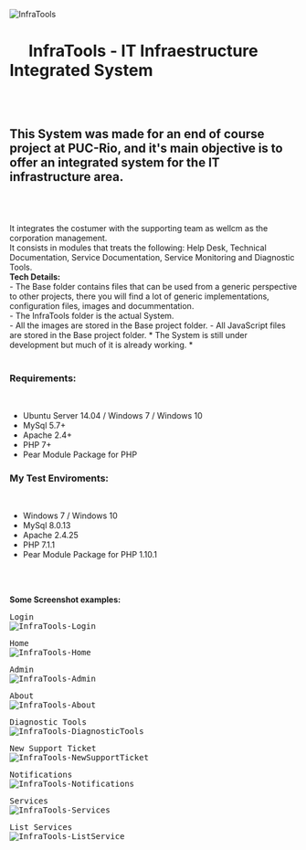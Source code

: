 <img src="https://lh3.googleusercontent.com/ute3J5ax9-P0T8U0VLP3l5K1Dxqc33I9nuh4VW_RLa2uFnlVju_AgzDSR_S2LhB_bz4lOHyO1VrPf85y2_WHmAxL86KnLU_l0npHfwu-8_H3ztTmuFMf3mvFwwsIF678Sedu--tOjti1eoM369RBNATU1u1ZJGlbKQ1T1c-VChL1e8Ihi-5rlK4nwnCiKaLuXMr_oDeq-YsXEauguTnga0go8u1DttqzsEOdCtZfjyS4gjpjx0iuTNNEN67r_Uvlp0svPabXp6t6G9VUHzQtAyAcc7opvmeYXRt8yiYYbRsZ0uxffKuzXK6YXXuV4VK9ObCzKtESKJCSmGiBEQ9E3znSB_-spmcOUSzzhOEb3U8WEnSZzs22SCaOZMSAvC_COJoAUDXT7QpxXgeQ3-yY1PrbfWHYQPsiTwG0HxWLRhsVTZSIXzofj6D6MB3zv2agOuMaaa5cj3My5OTC123p0ClQPENxHbZqH28jyuQu0DVClVUtDdFKKviTCcAOQVA2y_b4-1G1A7jhtW9eHKy2TVowmNWeblcXheOgZr6XTFM4Poelp_iMTZg9_870hhqOyL77iRNQjd7hAvvii5yyVj4u-3nBnmj-J1nYMmQyZI6E2oX6_k6-9EdVK6WimhqULPHYXKQ7N6M0xsX3SK8wPGs-qYJEUJm9wTZzKH5wTPbk2GfsFSV2IxITyvh8i8n_QaPROaV-H9Gp3cj94KckaIk=w765-h95-no" alt="InfraTools"></img>
<br>
# &nbsp;&nbsp;&nbsp;&nbsp;&nbsp;InfraTools - IT Infraestructure Integrated System 
<br>
<br><h2>This System was made for an end of course project at PUC-Rio, and it's main objective is to offer an integrated system for the IT infrastructure area.</h2><br><br><br>
It integrates the costumer with the supporting team as wellcm as the corporation management.<br>
It consists in modules that treats the following: Help Desk, Technical Documentation, Service Documentation, Service Monitoring and Diagnostic Tools.<br>
<b>Tech Details:</b><br>
- The Base folder contains files that can be used from a generic perspective to other projects, there you will find a lot of generic implementations, configuration files, images and docummentation.<br>
- The InfraTools folder is the actual System.<br>
- All the images are stored in the Base project folder.
- All JavaScript files are stored in the Base project folder.
* The System is still under development but much of it is already working. * <br>
<br>
<h3>Requirements:</h3><br>
<ul>
  <li>Ubuntu Server 14.04 / Windows 7 / Windows 10</li>
  <li>MySql 5.7+</li>
  <li>Apache 2.4+</li>
  <li>PHP 7+</li>
  <li>Pear Module Package for PHP</li>
</ul>

<h3>My Test Enviroments:</h3><br>
<ul>
  <li>Windows 7 / Windows 10</li>
  <li>MySql 8.0.13</li>
  <li>Apache 2.4.25</li>
  <li>PHP 7.1.1</li>
  <li>Pear Module Package for PHP 1.10.1</li>
</ul>
<br>
<br>
<p><b>Some Screenshot examples:</b></p>
<pre>
Login
<img src="https://lh3.googleusercontent.com/f1H-CZ1VesNUpFcFPZaUgOP6Wwx980DXHl9tqnVkMNGyXGN17mLATXbWwwB39ddUDSeixaTYX4tQjzb5mUJ079WXfS3hzBfaUIs2lVtn-TFExRb9okSnoSzfRAgkpnQSq46EH0GDX7UnIu507QtXwQYf96MNEIlXSaCDVym68vY-zN06J5_YN1bkYWnAD3MMiUAa_Fu1Ogz8eGhGEY36oCJelsDhCfR5VK33-h35iaBZ6GdgVnliS3xEt426nPzgmC3Hmx9LfkSDlhzTdsCukQrQBLoWfvt2GtBRnNqMsGXuSucP8FKnAxzj2dOG8_rZoF984LbLnM_cqSPgkVa_dOPvxce2yK6AfIty6b_bqVr-0Z5mbEF4lOt878KTu1W6Cnkk26KoKVsNxmfTijq1X30gy7dxqmOrlEQwz365Bku1bjfIlxz5Po0AgIPQ9axjPnXC1FAfdGlsQsxlah00sFOulCCq_BhrBIjx13RWFeHu3nVX8MKWNxexU5lAqx8Wg3hEGevalqRsH0GDbGx0nkMtcjYlemLOXajQ2gQKatCz-tkd-Iz_hlC02BlW6I9MCPqQTLy53RGuDhigF8CFcs53y_1L5ivFrez-YX1_aJdx3wmBC3R1ur3ejst5oF17UPrInHKj7cJ7fbzyxByRaKWSIjUKdVt1kGX3vKAhuH1SC8KFW48s5rhyFN_Hu_u5mfzR0c2J3lPCQqeOR5sRyMk=w1419-h716-no" alt="InfraTools-Login"></img>
</pre>
<pre>
Home
<img src="https://lh3.googleusercontent.com/kQvSBHuooSdTSC7kR4TGDRU26gLdIsexpfwhx-AfLRQxhR-5CD_L_8mE4qAb-_7H_Moy3HZTQpq5a5zsW0MBEvjTiodg3fJLNS2V4AG6mcsSFdQk2F56qv2NRdVJv5J_V6V78HBncaVvCms_1K6kD_EMQ35fURRU6NV-1S8c_eGTDxBldtErIxxZZ2tsiMtTSVBG_7lCX-5dSs1ra01fj41d4GrAqKQExG5Gtwt5crgLPdCTl-fjRHlXhGtHIsa0lW6YQoyQOAW9cvf3gcFa5Fjurtt39dPoA68LoXu_mMDFKnmuS3ECZI4NnbWyk0o6-2XVj0kXOw0MR3euwPLVUNRHfHatx8ZNjdrhorWR6FbNR-3VETFc6nAX50nnN-z36QSAIjxlR9VSnSIuVM64SK9SQZOMa3-C5Ao3Y51aN_pTvYZaVqr3ewfY0s9gv9y_b3rL9L83r-HabpGiCO0UhQITO1CiRNZXml754G8bISA6_66n3-DQ_8LyR1Bn9OCWe1ueONkfRVsVc9zZwmIFIfIGAqGP5sx1eZwPjeJyr90Re9lMdIN8fDOlF7yjPXOjgoKjJuC5_u1gtKIYYFkkywHs3pRS070E9nykV6g0I6kms4HjxlRW7fRZA9odP3JeTek2tMZkkL4ohY06ePCKA3sjoL0PHsc_QfzytpYuSVUlhaWhX8RhDuI9Pkyrp6MgRjzEw90exDSz0UJM3vRK9Mc=w1422-h794-no"alt="InfraTools-Home"></img>
</pre>
<pre>
Admin
<img src="https://lh3.googleusercontent.com/SkACrJ_e3HRoEcPszNNbmrtLkKQRsQ1yO-1dKJccFZS_ikG_A4DQa8JdPAcvS6es0NQg0INmKR1RPH8Gp-uaSPjwdTAPehUdgLxQ4z9Ve4O1KWd_KsHaJKjiJsf0RMADyTPJA2tX2Gxi-vinQAmKOK-Q8RprXJy4InLBRomr2v4uJcBZ_yjqswSA1uV6c65x5K6IagXEofnFvnaB4vD3UWcH6oJI2P05V8FAut10MrjmiFyFb39RSxhrezWix8GUc8mimVUMiq5BPuEhNcEnx7GtX10RV5QiCmyqKTVR1Mjx05YnGZ6wixD8j4sHwUr4gD_6kEnNJgSIYcA_Qg7681xibQM4OPN1NWcM0dlA2xrgkn1j8l0xDiO8Y38Bmwa7WuHM5HESJgQh39MVqjEsr1_QK8M34Do8hGllfJvgS7iuFrGqe4YeYtTHjFky2Tb_Vhm4-8w5Q54tlkwzOmn__bffhgBOb-aAXiLQzOTiTIiVJWATk-_KCcPd2PKWNJwegO-bhWNZHrJZ6mCvJVkZN354n4bffveejzoE1TzZtY7pDEjaBKf-J1HxL-mDUV5kX3pfHHR3icpSAwxGk7Jl6eKgjpos8z2Q5Z4pvELoxpjVBsCoPz1Cp6Jh3WF7jb_Ns5KgyNER_4fjd9J6dm_UNU0MJhnMmIA2y6hs7MdJu8rRGqlncf-dbBhb-9nPKw6rJNWL3RT-WwDcsR8pDjMtCy8=w1422-h794-no"alt="InfraTools-Admin"></img>
</pre>
<pre>
About
<img src="https://lh3.googleusercontent.com/BWOLmpPc7hpMHWELHj2jolrVEdl0umdCEL6C41_tGI24wYZnPiiCRxPYhdgkBKJLRb0OagDSFXGStEPMFHamPMtpf-iPKBH4z_ykktx0zwJMpfgGUPTYreFaZ7rvYlWcrW5a5y80bQkdrCp7el-wBZ6D4jTfweiuaep_PGRs4UMefM_DNSXM1Zx6QaZAMyz7Y0zPquJzv7JJKD3xI5-g8ydES7rqTBBpEy8UYi3RPZPneDTUnoCPQQ_Wm4tmCbFHT40dFEWfOmVTfwWGagWxi6t_CgOdhKMssjGf6ZOgOS7TPZRao89YL05oeQZIc7-oYPXfH43UzpeuwBoCSHuPdMeF8hW58JaNPoKw_sUhd2np0da8vKfKJkrPNNMX2PMmpy326ONR_0fF5BradiTGWrRqprySMic_-S0CkUuqR2CLKLqD6zXHFhUX3A9xIeherS0Cs3XlG3xsFKx9hreA6cM2fMRhEnlwnOf-b21vSI4pYHks5cL9kcoSEl0H5qGplfgPIhqJkFob37wLeiK3qIfWPTWkGGHRPHwEl5L_p5xOYUR5D5gMyF7IwEqHf1fRhU2Q4WOtK4Q1T7xJ06Q_VHaiY4XxiN-l3zP7qIgFy9XK1MOD0ECNT8NKB14Y6VkxIxdy_hy-Li33lLUOX_8b07uttdoPjqsT0wtTMIxBkzGZe3paORvyWijxew6YiAwnU0u5xCaABLtOR85lMwYnQWQ=w694-h388-no"alt="InfraTools-About"></img>
</pre>
<pre>
Diagnostic Tools
<img src="https://lh3.googleusercontent.com/5KKXQwWLRsrHOgXlPUpANx5bg5P2ULePbSMjhG-684CKzMHMSASnqs10dvdH9ytPrRxeuvdQ5cIT2ODjPI2s1ePHMRo0YFc17RNA234AeOdjgUufo9ryg9PtMfLt7QKTRkWTUc0M-13LYPfwUWk3pqvjhZsaXM8JHXStKXkwxcFJYidVlbots8URV3mp5l7CadRWgNTUHoaoj6y0xcYYu_25N_9VMmk5szTyiWvm9W3iBWpoIRF6HMCbBWVPXGQV_Pq5B-a0QP0Wc1__52f0xcFgzJIIjFCnVC9pfhT0YIRJdXdWmUgw5aEdubfvX5ZqgMGs9RC_YYxIAUL5EHlVKMpsaS25haHrq2A79w1nmOtNSIA2WywQszc3l2thInDXQwqnBg-ewMraIQLrMSJ4DfWoCxthX7aLQZyRh85tM3NMYl03C5rpttOlI1lZmhFdu_ZAvCmuQHDrokoJ3dcswbv_cvaokEfah--dHBhFrMYPRJJLViFN8dxQzQXf_yBFDH5Q2meBr6UVBTCFAC08EMwdE0sYhDIdnFkyJ433yOkexN3Esy0fsTMuXsaOkRwoq4KT9SuUIh3bnEaF8eWWSctrGZ2hovJvUtUIWH8W9DaUefQzfYs9UbliwO3LOn9hWaHPhWlCRLqQUXdEgmIdXqjSBOX3pRXcdf30bIReztx5vi_PYdgtFlrm5ULGAY6OVkTY31H3By0OLG3zMOWBc-o=w1422-h794-no"alt="InfraTools-DiagnosticTools"></img>
</pre>
<pre>
New Support Ticket
<img src="https://lh3.googleusercontent.com/5KKXQwWLRsrHOgXlPUpANx5bg5P2ULePbSMjhG-684CKzMHMSASnqs10dvdH9ytPrRxeuvdQ5cIT2ODjPI2s1ePHMRo0YFc17RNA234AeOdjgUufo9ryg9PtMfLt7QKTRkWTUc0M-13LYPfwUWk3pqvjhZsaXM8JHXStKXkwxcFJYidVlbots8URV3mp5l7CadRWgNTUHoaoj6y0xcYYu_25N_9VMmk5szTyiWvm9W3iBWpoIRF6HMCbBWVPXGQV_Pq5B-a0QP0Wc1__52f0xcFgzJIIjFCnVC9pfhT0YIRJdXdWmUgw5aEdubfvX5ZqgMGs9RC_YYxIAUL5EHlVKMpsaS25haHrq2A79w1nmOtNSIA2WywQszc3l2thInDXQwqnBg-ewMraIQLrMSJ4DfWoCxthX7aLQZyRh85tM3NMYl03C5rpttOlI1lZmhFdu_ZAvCmuQHDrokoJ3dcswbv_cvaokEfah--dHBhFrMYPRJJLViFN8dxQzQXf_yBFDH5Q2meBr6UVBTCFAC08EMwdE0sYhDIdnFkyJ433yOkexN3Esy0fsTMuXsaOkRwoq4KT9SuUIh3bnEaF8eWWSctrGZ2hovJvUtUIWH8W9DaUefQzfYs9UbliwO3LOn9hWaHPhWlCRLqQUXdEgmIdXqjSBOX3pRXcdf30bIReztx5vi_PYdgtFlrm5ULGAY6OVkTY31H3By0OLG3zMOWBc-o=w1422-h794-no"alt="InfraTools-NewSupportTicket"></img>
</pre>
<pre>
Notifications
<img src="https://lh3.googleusercontent.com/4Sqt3R-EfiG867a9yvIGoiKTEiw4A9mBzvWnZirBdihFrSxjsqJf1gCCn7QPeQa4SPhQp7Tnyxy2jhTogDsT2FrTOzVN2hOL4_a_FhlVruKb9eodCE1j3MWil2ZhY2FZqUORu4EyhWQgoqpBnvWajv4hq5eDav-t6VAV35jmzvzuo_00QaU-QDJ4hmhLXV7mefUkJpTgBPNko2gn85lPhR0fIBSRuhK617RrM0aMDVyTi5w3Xq--xTcXC36h195RK09YdfmsjI-ZLMHpEuHE3iVD4yEi34DRP7ed14bz7dr12KcbDJZnI4VBYPx8q8DrpUR2ndm7gydEyomRAD__6H0_ZjR55CQ0eCMUNmAHJLLlpZjCe4SFQ53VqjuxPFsbqsDUo_wTE7k0FqRk-zsxuGzFt9hoxESGZyXvdSVmbcUn3JnzaZBZ6uUDcqz4ZwgkqfiIoifwt8ytf2NBixoSpaS5Zvgihk5ZB9XkLtZpgZijn4XxHSQKznerDsxxiYNNOihOEGgiYYRCJUEwcmldg7wl__Jq2TpsIb17PksIlgC8FTaI4l_FvrSkhmOV5rEYUTmfZkxg79yENE4UXrYJM49vgB3hq219NtY93ggApR8I6Vbbp4Zj1J1uOLdQStoipbEakVBoK2bgioeetk1AX54A5ocoFZecIKgwtu1hLDJm1aeB-93Yy18AI8suGUyMVC3tQWoAlqICZu1xMNs-nLY=w1422-h794-no"alt="InfraTools-Notifications"></img>
</pre>
<pre>
Services
<img src="https://lh3.googleusercontent.com/_gGUmtgC67OOXP2VJNUScFhRNWOM_RGd9ih7wLNJ4Ly4rxcymIBiY80yESnzq2Cm2LGVw872QjMENkMrc5yWvuIfto1unfEK4ygmCx3WBemZ-ERDm6t4IJ4cydfZm0-epJnBR2WGZsUQzE4ZWOjZr5ScNhBLVO040IyAWEbU1bxPA2KniNs-rUA3MyGXwVJbn5Ob9d-N-R0ct3tN8dvhE89LFotR1yXPdmEnj1zSiKd4v2MUgAIz3yjJE9vFfLlzWJiP3vtSnl3RSMMcSAmClJ3mcC35OA4y5LcKfzcJMYUmMjI2RV3BGkRLDxPWTCF36CVMwlxLAo9PmO4iuq7EgnIF7LmUJU1BTcoKK1FJhKMJHlQtO0Sl40Q7-YZyOdBVgUevAFm_EqNrcD75L8BBYDT3EEaNN0a5vp_mk6QdEWSQDdq0bEBgZWLhks1nR2q5pgPXguREl2TTO1fa9YaXMw0YtQ5KQnS1x8jvdHXHAffhMNqDF17gBeH74Kw2oVYt8Rw16wZv-hF98cis8NJRH_QiOxA9sTNRNWeBRZ2_K6hZ3KZdEfp7eVJUnQsjrhB6aNoKOyv-s8l6HvxNOoEUWK0Da0WpsFREOleKmtQYOEZr-1jEHhbms4Zmp2J4ZIZWkBUMCGDBWUsCN--dSwhqIZFA1eXntFsvYcPxeULkzVWR3Y3qpCRN7YjfS-ZUldA_Vwvm6UQ_Z8EtIKh_BWTgE_A=w598-h334-no"alt="InfraTools-Services"></img>
</pre>
<pre>
List Services
<img src="https://lh3.googleusercontent.com/h4MfRAFh0geMJSZdhHbAJLEbddHZ5xXuzrV1P9l5vXjjDH60QDMOrRaaA-g5pYNlCLFtIV9m1vCryRvOdZ0QHHBU-EBlDt2ILi6ecRWlzw6mygKSsxilKaohi8EqqkC3U32QXCIRoUTXLDMXfjzOo3kEs6QlaIVGtIUqkrcr4pCmSzlH53r8wBX7r-wRFMRdlEC21CYS8U5HoG0PgUPFe6Y-LF63sAkKv0Xch0AOvjQsbLjZi9iEcoWvcCPxObYTHpWmJfW6IbuZkg4SB2RVWOWMC_XV_FbEE7T7tmX7HVd84tC35gvdLY9QM-N6SRVihn8zSeC6sCyUgX-BQFHvuqU0LrdF7pXKi2_vBi1Oy8599P9un1NDCU2eGrekNn6E_ooEy8ZMWhiy141_BLO4VcXqxsT0jgwiY76pVvv0yvjWaTdxNHRTmbioGAnMpsqNTz02nKMSPtvZdvyj1IVeM8W2oBpw4OY8d05E-c4-_xpkBPyZvwKhgbTrQNkTWGbzxydLXXXERRD4CQJxms58bqy7Ti3Vt1rVvVf0B9iol0ANDu3h8ac_61MPoicI33-6x5KITsIF4CWxrGKqvHKCZc2vr3Sg-oDFXKIvaV6I_YgnLctbeqZDV0rXCQK8RYcAdWkY0JkAbMRM0cYS8DbMaISnCe3GT2RZPKQN1EKxf98CzrI683RtCqTAR_J03oTCTTXRi7AbNmktA4JLL0tDAtY=w1422-h794-no"alt="InfraTools-ListService"></img>
</pre>
